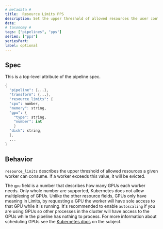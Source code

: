 ```yaml
---
# metadata # 
title:  Resource Limits PPS
description: Set the upper threshold of allowed resources the user container can consume.
date: 
# taxonomy #
tags: ["pipelines", "pps"]
series: ["pps"]
seriesPart:
label: optional
---
```


## Spec
This is a top-level attribute of the pipeline spec. 

```s
{
  "pipeline": {...},
  "transform": {...},
  "resource_limits": {
  "cpu": number,
  "memory": string,
  "gpu": {
    "type": string,
    "number": int
    }
  "disk": string,
  },
  ...
}

```

## Behavior 

`resource_limits` describes the upper threshold of allowed resources a given
worker can consume. If a worker exceeds this value, it will be evicted.

The `gpu` field is a number that describes how many GPUs each worker needs.
Only whole number are supported, Kubernetes does not allow multiplexing of
GPUs. Unlike the other resource fields, GPUs only have meaning in Limits, by
requesting a GPU the worker will have sole access to that GPU while it is
running. It's recommended to enable `autoscaling` if you are using GPUs so other
processes in the cluster will have access to the GPUs while the pipeline has
nothing to process. For more information about scheduling GPUs see the
[Kubernetes docs](https://kubernetes.io/docs/tasks/manage-gpus/scheduling-gpus/)
on the subject.

